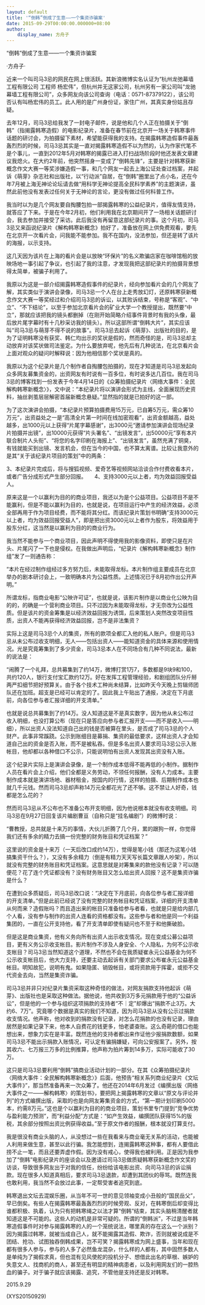 ```yaml
---
layout: default
title: '“倒韩”倒成了生意——一个集资诈骗案'
date: 2015-09-29T00:00:00.000000+08:00
author:
    display_name: 方舟子
---
```


“倒韩”倒成了生意——一个集资诈骗案

·方舟子·

近来一个叫司马3忌的网民在网上很活跃。其新浪微博实名认证为“杭州龙弛幕墙工程有限公司 工程师 杨宏伟”，但杭州并无这家公司，杭州另有一家公司叫“龙驰幕墙工程有限公司”，众多网友向该公司查询（电话：0571-87379122），该公司否认有叫杨宏伟的员工。此人用的是广州身份证，家住广州，其真实身份姑且存疑。

去年12月，司马3忌给我发了一封电子邮件，说是他和几个人正在拍摄关于“倒韩”（指揭露韩寒造假）的电影纪录片，准备在春节前在北京开一场关于韩寒事件话题的研讨会，为拍摄留下素材，希望能获得我的支持。在揭露韩寒造假事件最轰轰烈烈的时候，司马3忌其实是一直对揭露韩寒造假不以为然的，认为作家代笔不是个事儿，一直到2012年5月对韩寒的揭露已进入打扫战场阶段时他还发表文章建议我熄火。在大约2年前，他突然摇身一变成了“倒韩先锋”，主要是针对韩寒获新概念作文大赛一等奖涉嫌造假一事，和几个网友一起去上海公证处查过档案，并起诉《萌芽》杂志社和出版社，以“行动派”自居，在“倒韩”圈里出了点小名，还在今年7月被上海无神论论坛请去做“用科学无神论提高全民科学素养”的主题演讲，虽然此前他没有发表过任何关于无神论的言论，更没有做过任何科普工作。

我当时以为是几个网友要自掏腰包拍一部揭露韩寒的公益纪录片，值得友情支持，就答应了下来。于是在今年2月初，他们利用我在北京期间开了一场相关话题研讨会，我去参加并接受了采访。此后我没有再留意这部纪录片的事。这个月初，司马3忌又来函说纪录片《解构韩寒新概念》拍好了，准备放在网上供免费观看，要先在北京开一次看片会，问我能不能参加。我不在国内，没法参加，但还是转了该片的海报，以示支持。

这几天因为该片在上海的看片会是以放映“环保片”的名义欺骗店家在咖啡馆租的放映场地一事引起了争议，也引起了我的注意，才发现我把这部纪录片的拍摄背景想得太简单，被骗子利用了。

我原以为这是一部介绍揭露韩寒造假事件的纪录片，经向参加看片会的几个网友了解，其实类似于演讲会录像，司马3忌一个人在台上走秀放幻灯，还原韩寒获新概念作文大赛一等奖经过和介绍司马3忌的诉讼，以其败诉结束，号称是“客观”、“中立”、“不下结论”，以至于参加北京看片会的矿业大学一个教授提出，既然要“中立”，那就应该把我的镜头都删掉（在刚开始简略介绍事件背景时有我的头像，最后放片尾字幕时有十几秒采访我的镜头）。所以这部所谓“倒韩大片”，其实应该叫“司马3忌与萌芽不得不说的故事”。司马3忌去起诉《萌芽》、出版社的目的，是为了证明韩寒没有获奖、韩仁均出示的奖状是假的，然而奇怪的是，司马3忌却主动放弃对该奖状做司法鉴定。为什么要放弃呢，他先后有几种说法，在北京看片会上面对观众的疑问时解释说：因为他相信那个奖状是真的。

我原以为这个纪录片是几个制作者自掏腰包拍摄的，现在才知道是司马3忌发起向众多网友募集资金的，出资网友有时说有一百多位，有时说多达几百位。我在司马3忌的博客找到一份发表于今年4月14日的《众筹拍摄纪录片〈网络大事件：全民解构韩寒新概念〉》，文中说：“本纪录片将以演讲会形式为主线，全面展现历史资料，抽丝剥茧层层解密首届新概念悬疑。”显然指的就是已拍好的这一部。

为了这次演讲会拍摄，“本纪录片预算拍摄费用15万元，已自筹5万元，需众筹10万元”，出资益处之一是“高清全片第一时间在线加密观看”，出资金额越高，益处越多，出1000元以上获得“片尾字幕感谢”，出3000元“邀请参加演讲会现场纪录片拍摄并出镜”，出10000元获得“片头署名”、“出镜发言”，出50000元“享有本片联合制片人头衔”、“将您的名字印刷在海报上”、“出镜发言”，虽然充满了铜臭，有钱就能买到出镜、发言机会，但在当今的中国，也不算太离谱。比较让我意外的是其“关于该纪录片项目的策划”中的两条：

3、本纪录片完成后，将与搜狐视频、爱奇艺等视频网站洽谈合作付费收看本片，或者广告分成形式产生部分回报。　　4、支持3000元以上者，均为效益回报受益人。

原来这是一个以赢利为目的的商业项目，我还以为是个公益项目。公益项目不是不能赢利，但是不能以赢利为目的，也就是说，在项目运行中产生的经济效益，必须全部再用于作为项目经费，而不能将其分红。而该纪录片策划书明确“支持3000元以上者，均为效益回报受益人”，即是把出资3000元以上者作为股东，将效益用于股东分红，这当然是以赢利为目的的商业行为。

我当然不能参与一个商业项目，因此声明不得使用我的影像资料，即使只是在片头、片尾闪了一下也是侵权。在我做出声明后，“纪录片《解构韩寒新概念》制作组”发了一则通告称：

“本片在经过制作组经过多方努力后，未能取得龙标。本片制作组主要成员在北京举办的剧本研讨会上，一致明确本片为公益性质。上述情况已于8月初作出公开声明。”

所谓龙标，指商业电影“公映许可证”，也就是说，该影片制作是以商业化公映为目的的，的确是一个营利商业项目。只不过因为未能取得龙标，才无奈改为公益性质。但是该片的资金筹集是以经济效益回报为诱饵，后来策划人突然改变项目性质，出资人不能再获得经济效益回报，岂不是非法集资？

实际上这是司马3忌个人的集资，所有的款项全都汇入他的私人账户。但是司马3忌从未公布过收支明细，无人——包括出资人——能知道资金的具体来源和使用情况。光是究竟筹集到了多少资金，司马3忌本人在不同场合有几种不同说法，最新的说法是：

“闹腾了一个礼拜，总共募集到了约14万，微博打赏1万7，多数都是9块9和100，共约120人，银行支付宝汇款约12万。好在发挥工程管理经验，和剧组团队分斤掰两严扣细节把好预算关。由于各个技术工种尚未结算，比如昨天今天晚上剪辑师团队还在加班。超支是已经可以肯定的了。因此我上午贴出了通报，决定在下月底前，向各位参与者汇报详细的开支清单。”

也就是说总共募集到了约14万。没人知道这是不是真实数字，因为他从未公布过收入明细，也没打算公布（现在只是答应向参与者汇报开支——而不是收入——明细），所以出资人没法知道自己出的钱是否被算在里头，是否成了司马3忌的个人财产。此事非常蹊跷。公示到账细目是募捐、集资的最低要求，这样出资人才会知道自己出的资金是否入账，而不是被私吞。但是多名出资人要求司马3忌公示入账帐目，他却都以各种借口不公示，只能说明怕有出资人发现其出资没有入账。

这个纪录片实际上是演讲会录像，是一个制作成本低得不能再低的小制作。据制作人员在看片会上介绍，他们全都是义务劳动，不领任何报酬，没有人力成本。主要制作成本就是演讲场地、器材租金，按国内的行情，这样的拍摄、后期制作成本也就几千元钱。然而司马3忌却声称14万元全都花光了还不够。这不禁让人好奇，钱都是怎么花的？

然而司马3忌从不公布也不准备公布开支明细，因为他说根本就没有收支明细。司马3忌在9月27日回复该片编剧曹亘（自称只是“挂名编剧”）的微博时说：

“曹教授，总共就是十来万的事情，大伙儿折腾了几个月，累的跟狗一样，你觉得我们还有多余的精力去搞一份完整的财务账目和凭证档案？”

这里说的资金是十来万（一天后改口成约14万），觉得是笔小钱（那还为这笔小钱搞集资干什么？），又没有多余精力（倒是有精力天天写长篇文章跟人吵架），所以就没有完整的财务账目和凭证档案。这意思就是对筹集来的款他没有记录？可以随便花？花了连个凭证都没有？没有财务账目又怎么给出资人回报？这不是集资诈骗是什么？

在遭到众多质疑后，司马3忌改口说：“决定在下月底前，向各位参与者汇报详细的开支清单。”但是此前已经说了没有完整的财务帐目和凭证档案，详细的开支清单从何而来？造假账吗？而且造出来的帐目只准备给参与者看，也就是只是给内部几个人看，没有参与制作的出资人连看的资格都没有。这些参与者和他是同一个利益集团的，一直在公开支持他，看了开支清单即使有疑问也不至于和他撕破脸。

但是这是商业集资，他有义务向所有出资人出示收支情况。现在变成公募公益项目，更有义务公示收支帐目。影片制作不涉及人身安全、个人隐私，为何不公示收支帐目？司马3忌当然知道这个道理，不然也不会在我质疑崔永元公益基金为何不公示收支帐目后，他大力支持，还要主动去起诉有关部门要求公布崔永元公益基金帐目。明知故犯，说明有鬼。如果隐匿、销毁帐目，或将资款用于挥霍，或拒不交代资金去向，当然是集资诈骗。

司马3忌并非只对纪录片集资采取这种奇怪的做法，对网友捐款支持他起诉《萌芽》、出版社也是采取这种做法。据他说，他共收到3万多元捐款用于他的“公益诉讼”，但是他的一个参与组织这项捐款的支持者“不｜定”却爆出“捐款不止3万。大约6、7万”。究竟哪个数据是真实的我们不知道，因为司马3忌从没有公示过捐款收支情况。他声称，他对收到的捐款没有记录，对怎么花捐款的也没有记录，理由居然是如果记录下来，他本人自费花的钱更多，怕老婆查账。这么奇葩的借口也能想出来，想象力实在是丰富。既然连他的支持者都出来作证他少报捐款数额，如果司马3忌不能出示捐款入账情况，可认定有骗捐嫌疑，可向公安报案了。另外，按其收六、七万报三万多的比例推算，他声称为拍片筹到14多万，实际可能收了30万。

这只是司马3忌要利用“倒韩”搞商业活动计划的一部分。在其《众筹拍摄纪录片〈网络大事件：全民解构韩寒新概念〉》后面，他预告“相关系列商业纪录片《文坛大事件》”，那当然准备再来一次众筹了。他还在2014年6月发过《编撰出版〈网络大事件之一——解构韩寒〉的策划书》，要把网上揭露韩寒的文章以“原文与评论并列”的方式编撰出版，采取的也是向网友筹集资金的方式，“第一期计划印刷5000本，约需8万元。”这也是个以赢利为目的的商业项目，策划书里专门提到“竞争优势与盈利能力预测”，而“利益分配”方式是：“如产生效益，编撰团队获得15%的版税，其余部分按照出资比例获得收益。”至于原文作者的报酬，根本就没打算支付。

我是很没有商业头脑的人，从没想过一些在我看来与商业毫无关系的活动，也能被人利用来做生意，甚至以此行骗。我怎能想到，连揭露韩寒这种事，都有人要借此捞不止一笔，而且还要弄虚作假。因为没有戒心，使得我也被利用。正是因为我参加了“倒韩”电影纪录片的座谈会以及邀请过司马3忌做质疑韩寒获新概念作文奖的访谈，导致很多网友出于对我的信任，纷纷给该电影出资、向司马3忌的诉讼捐款。现在很多人知道真相后，要求司马3忌退款，却遭到其团伙的辱骂。既然连我也敢利用，我当然不会放过此事，一定帮受害者追究到底。

韩寒退出文坛去混娱乐圈，从当年不可一世的意见领袖变成小丑般的“国民岳父”，早已倒矣。有些人在揭露韩寒最轰轰烈烈的时候旁观、反对，在韩寒倒后却变得比谁都积极、执着，认为只有把韩寒绳之以法才算“倒韩”结束，其实头脑稍清醒者就知道这是不可能的。这些人的动机是非常可疑的。所谓的“倒韩派”，不过是当年韩寒造假事件时对参与揭露韩寒的人的一个笼统说法，哪里真的存在这么一个派别？因为揭露过韩寒，就被当成自己人，就不能揭露其造假、欺诈，否则就被说成是不团结、抢功、试图独吞倒韩成果，岂不可笑？揭露韩寒成为网上盛事，当年和现在都有很多人参与，参与的人多了必然鱼龙混杂，什么样的人都有，其中固然多数人是单纯为了揭假求真，但也混有见风使舵的投机分子、想借此出名的草根、嫉妒的失意文人、找商机的商人，甚至还有明显的精神病患者，以及利用网友们的一腔热血的骗子。对于骗子就应该揭露、追究，不管他是支持还是反对韩寒。

2015.9.29

(XYS20150929)

